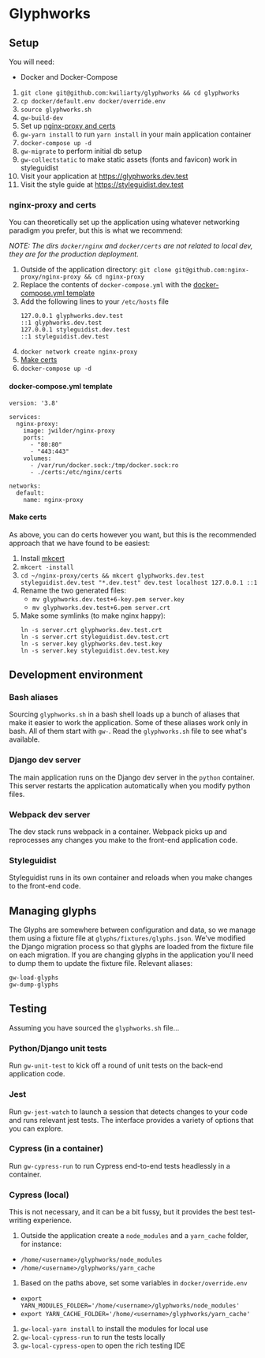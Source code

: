 # Glyphworks

## Setup

You will need:
- Docker and Docker-Compose

1. `git clone git@github.com:kwiliarty/glyphworks && cd glyphworks`
1. `cp docker/default.env docker/override.env`
1. `source glyphworks.sh`
1. `gw-build-dev`
1. Set up [nginx-proxy and certs](#nginx-proxy-and-certs)
1. `gw-yarn install` to run `yarn install` in your main application container
1. `docker-compose up -d`
1. `gw-migrate` to perform initial db setup
1. `gw-collectstatic` to make static assets (fonts and favicon) work in styleguidist
1. Visit your application at https://glyphworks.dev.test
1. Visit the style guide at https://styleguidist.dev.test

### nginx-proxy and certs

You can theoretically set up the application using whatever networking paradigm you prefer, but this is what we recommend:

*NOTE: The dirs `docker/nginx` and `docker/certs` are not related to local dev, they are for the production deployment.*

1. Outside of the application directory: `git clone git@github.com:nginx-proxy/nginx-proxy && cd nginx-proxy`
1. Replace the contents of `docker-compose.yml` with the [docker-compose.yml template](#docker-composeyml-template)
1. Add the following lines to your `/etc/hosts` file
	```
	127.0.0.1 glyphworks.dev.test
	::1 glyphworks.dev.test
	127.0.0.1 styleguidist.dev.test
	::1 styleguidist.dev.test
	```
1. `docker network create nginx-proxy`
1. [Make certs](#make-certs)
1. `docker-compose up -d`

#### docker-compose.yml template

```
version: '3.8'

services:
  nginx-proxy:
    image: jwilder/nginx-proxy
    ports:
      - "80:80"
      - "443:443"
    volumes:
      - /var/run/docker.sock:/tmp/docker.sock:ro
      - ./certs:/etc/nginx/certs

networks:
  default:
    name: nginx-proxy
```

#### Make certs

As above, you can do certs however you want, but this is the recommended approach that we have found to be easiest:

1. Install [mkcert](https://github.com/FiloSottile/mkcert)
2. `mkcert -install`
3.  `cd ~/nginx-proxy/certs && mkcert glyphworks.dev.test styleguidist.dev.test "*.dev.test" dev.test localhost 127.0.0.1 ::1`
4. Rename the two generated files:
	- `mv glyphworks.dev.test+6-key.pem server.key`
	- `mv glyphworks.dev.test+6.pem server.crt`
5. Make some symlinks (to make nginx happy):
	```
	ln -s server.crt glyphworks.dev.test.crt
	ln -s server.crt styleguidist.dev.test.crt
	ln -s server.key glyphworks.dev.test.key
	ln -s server.key styleguidist.dev.test.key
	```

## Development environment

### Bash aliases

Sourcing `glyphworks.sh` in a bash shell loads up a bunch of aliases that make
it easier to work the application. Some of these aliases work only in bash. All
of them start with `gw-`. Read the `glyphworks.sh` file to see what's available.

### Django dev server

The main application runs on the Django dev server in the `python` container.
This server restarts the application automatically when you modify python files.

### Webpack dev server

The dev stack runs webpack in a container. Webpack picks up and reprocesses any
changes you make to the front-end application code.

### Styleguidist

Styleguidist runs in its own container and reloads when you make changes to the
front-end code.

## Managing glyphs

The Glyphs are somewhere between configuration and data, so we manage them using
a fixture file at `glyphs/fixtures/glyphs.json`. We've modified the Django
migration process so that glyphs are loaded from the fixture file on each
migration. If you are changing glyphs in the application you'll need to dump
them to update the fixture file. Relevant aliases:
  ```
  gw-load-glyphs
  gw-dump-glyphs
  ```

## Testing

Assuming you have sourced the `glyphworks.sh` file…

### Python/Django unit tests

Run `gw-unit-test` to kick off a round of unit tests on the back-end application
code. 

### Jest

Run `gw-jest-watch` to launch a session that detects changes to your code
and runs relevant jest tests. The interface provides a variety of options that
you can explore.

### Cypress (in a container)

Run `gw-cypress-run` to run Cypress end-to-end tests headlessly in a container.

### Cypress (local)

This is not necessary, and it can be a bit fussy, but it provides the best
test-writing experience.

1. Outside the application create a `node_modules` and a `yarn_cache` folder,
for instance:
  - `/home/<username>/glyphworks/node_modules`
  - `/home/<username>/glyphworks/yarn_cache`
1. Based on the paths above, set some variables in `docker/override.env`
  - `export YARN_MODULES_FOLDER='/home/<username>/glyphworks/node_modules'`
  - `export YARN_CACHE_FOLDER='/home/<username>/glyphworks/yarn_cache'`
1. `gw-local-yarn install` to install the modules for local use
1. `gw-local-cypress-run` to run the tests locally
1. `gw-local-cypress-open` to open the rich testing IDE
